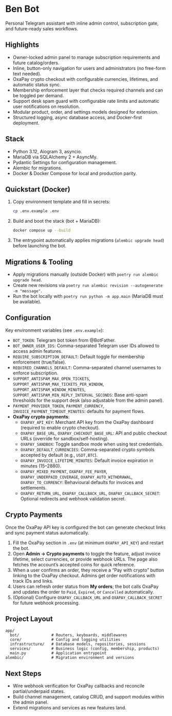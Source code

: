 # Ben Bot

Personal Telegram assistant with inline admin control, subscription gate, and future-ready sales workflows.

## Highlights
- Owner-locked admin panel to manage subscription requirements and future catalog/orders.
- Inline, button-only navigation for users and administrators (no free-form text needed).
- OxaPay crypto checkout with configurable currencies, lifetimes, and automatic status sync.
- Membership enforcement layer that checks required channels and can be toggled per demand.
- Support desk spam guard with configurable rate limits and automatic user notifications on resolution.
- Modular product, order, and settings models designed for extension.
- Structured logging, async database access, and Docker-first deployment.

## Stack
- Python 3.12, Aiogram 3, asyncio.
- MariaDB via SQLAlchemy 2 + AsyncMy.
- Pydantic Settings for configuration management.
- Alembic for migrations.
- Docker & Docker Compose for local and production parity.

## Quickstart (Docker)
1. Copy environment template and fill in secrets:
   ```bash
   cp .env.example .env
   ```
2. Build and boot the stack (bot + MariaDB):
   ```bash
   docker compose up --build
   ```
3. The entrypoint automatically applies migrations (`alembic upgrade head`) before launching the bot.

## Migrations & Tooling
- Apply migrations manually (outside Docker) with `poetry run alembic upgrade head`.
- Create new revisions via `poetry run alembic revision --autogenerate -m "message"`.
- Run the bot locally with `poetry run python -m app.main` (MariaDB must be available).

## Configuration
Key environment variables (see `.env.example`):
- `BOT_TOKEN`: Telegram bot token from @BotFather.
- `BOT_OWNER_USER_IDS`: Comma-separated Telegram user IDs allowed to access admin features.
- `REQUIRE_SUBSCRIPTION_DEFAULT`: Default toggle for membership enforcement (true/false).
- `REQUIRED_CHANNELS_DEFAULT`: Comma-separated channel usernames to enforce subscription.
- `SUPPORT_ANTISPAM_MAX_OPEN_TICKETS`, `SUPPORT_ANTISPAM_MAX_TICKETS_PER_WINDOW`, `SUPPORT_ANTISPAM_WINDOW_MINUTES`, `SUPPORT_ANTISPAM_MIN_REPLY_INTERVAL_SECONDS`: Base anti-spam thresholds for the support desk (also adjustable from the admin panel).
- `PAYMENT_PROVIDER_TOKEN`, `PAYMENT_CURRENCY`, `INVOICE_PAYMENT_TIMEOUT_MINUTES`: defaults for payment flows.
- **OxaPay crypto payments**:
  - `OXAPAY_API_KEY`: Merchant API key from the OxaPay dashboard (required to enable crypto checkout).
  - `OXAPAY_BASE_URL`, `OXAPAY_CHECKOUT_BASE_URL`: API and public checkout URLs (override for sandbox/self-hosting).
  - `OXAPAY_SANDBOX`: Toggle sandbox mode when using test credentials.
  - `OXAPAY_DEFAULT_CURRENCIES`: Comma-separated crypto symbols accepted by default (e.g., `USDT,BTC`).
  - `OXAPAY_INVOICE_LIFETIME_MINUTES`: Default invoice expiration in minutes (15–2880).
  - `OXAPAY_MIXED_PAYMENT`, `OXAPAY_FEE_PAYER`, `OXAPAY_UNDERPAID_COVERAGE`, `OXAPAY_AUTO_WITHDRAWAL`, `OXAPAY_TO_CURRENCY`: Behavioural defaults for invoices and settlements.
  - `OXAPAY_RETURN_URL`, `OXAPAY_CALLBACK_URL`, `OXAPAY_CALLBACK_SECRET`: Optional redirects and webhook validation secret.

## Crypto Payments
Once the OxaPay API key is configured the bot can generate checkout links and sync payment status automatically.

1. Fill the OxaPay section in `.env` (at minimum `OXAPAY_API_KEY`) and restart the bot.
2. Open **Admin → Crypto payments** to toggle the feature, adjust invoice lifetime, select currencies, or provide webhook URLs. The page also fetches the account’s accepted coins for quick reference.
3. When a user confirms an order, they receive a “Pay with crypto” button linking to the OxaPay checkout. Admins get order notifications with track IDs and links.
4. Users can refresh order status from **My orders**; the bot calls OxaPay and updates the order to `Paid`, `Expired`, or `Cancelled` automatically.
5. (Optional) Configure `OXAPAY_CALLBACK_URL` and `OXAPAY_CALLBACK_SECRET` for future webhook processing.

## Project Layout
```
app/
  bot/              # Routers, keyboards, middlewares
  core/             # Config and logging utilities
  infrastructure/   # Database models, repositories, sessions
  services/         # Business logic (config, membership, products)
  main.py           # Application entrypoint
alembic/            # Migration environment and versions
```

## Next Steps
- Wire webhook verification for OxaPay callbacks and reconcile partial/underpaid states.
- Build channel management, catalog CRUD, and support modules within the admin panel.
- Extend migrations and services as new features land.
